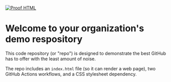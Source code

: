 [![Proof HTML](https://github.com/Arthemax/demo-repository/actions/workflows/proof-html.yml/badge.svg)](https://github.com/Arthemax/demo-repository/actions/workflows/proof-html.yml)

# Welcome to your organization's demo respository
This code repository (or "repo") is designed to demonstrate the best GitHub has to offer with the least amount of noise.

The repo includes an `index.html` file (so it can render a web page), two GitHub Actions workflows, and a CSS stylesheet dependency.
